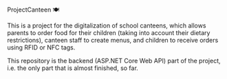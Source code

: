 ProjectCanteen 🍽

This is a project for the digitalization of school canteens, which allows parents to order food for their children (taking into account their dietary restrictions), canteen staff to create menus, and children to receive orders using RFID or NFC tags.

This repository is the backend (ASP.NET Core Web API) part of the project, i.e. the only part that is almost finished, so far.
